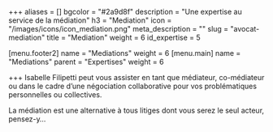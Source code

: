+++
aliases = []
bgcolor = "#2a9d8f"
description = "Une expertise au service de la médiation"
h3 = "Mediation"
icon = "/images/icons/icon_mediation.png"
meta_description = ""
slug = "avocat-mediation"
title = "Mediation"
weight = 6
id_expertise = 5

[menu.footer2]
name = "Mediations"
weight = 6
[menu.main]
name = "Mediations"
parent = "Expertises"
weight = 6

+++
Isabelle Filipetti peut vous assister en tant que médiateur, co-médiateur ou dans le cadre d’une négociation collaborative pour vos problématiques personnelles ou collectives.


La médiation est une alternative à tous litiges dont vous serez le seul acteur, pensez-y…